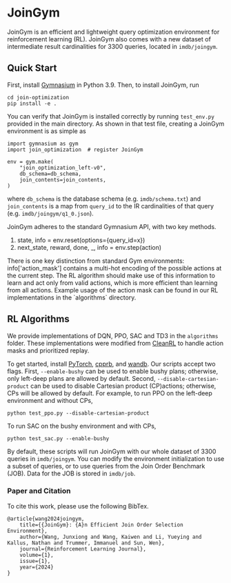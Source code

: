 # JoinGym

JoinGym is an efficient and lightweight query optimization environment for reinforcement learning (RL). JoinGym also comes with a new dataset of intermediate result cardinalities for $3300$ queries, located in `imdb/joingym`.

## Quick Start
First, install [Gymnasium](https://gymnasium.farama.org/) in Python 3.9.
Then, to install JoinGym, run
```
cd join-optimization
pip install -e .
```

You can verify that JoinGym is installed correctly by running `test_env.py` provided in the main directory.
As shown in that test file, creating a JoinGym environment is as simple as
```
import gymnasium as gym
import join_optimization  # register JoinGym

env = gym.make(
    "join_optimization_left-v0",
    db_schema=db_schema,
    join_contents=join_contents,
)
```
where `db_schema` is the database schema (e.g. `imdb/schema.txt`) and `join_contents` is a map from `query_id` to the IR cardinalities of that query (e.g. `imdb/joingym/q1_0.json`).

JoinGym adheres to the standard Gymnasium API, with two key methods.
<ol>
  <li>
  state, info = env.reset(options={query_id=x})
  </li>
  <li>
  next_state, reward, done, _, info = env.step(action)
  </li>
</ol>
There is one key distinction from standard Gym environments: info['action_mask'] contains a multi-hot encoding of the possible actions at the current step. The RL algorithm should make use of this information to learn and act only from valid actions, which is more efficient than learning from all actions.
Example usage of the action mask can be found in our RL implementations in the `algorithms` directory.


## RL Algorithms

We provide implementations of DQN, PPO, SAC and TD3 in the `algorithms` folder. These implementations were modified from [CleanRL](https://github.com/vwxyzjn/cleanrl) to handle action masks and prioritized replay.

To get started, install
[PyTorch](https://pytorch.org/), [cpprb](https://ymd_h.gitlab.io/cpprb/api/), and [wandb](https://docs.wandb.ai/quickstart).
Our scripts accept two flags.
First, `--enable-bushy` can be used to enable bushy plans; otherwise, only left-deep plans are allowed by default. Second, `--disable-cartesian-product` can be used to disable Cartesian product (CP)actions; otherwise, CPs will be allowed by default.
For example, to run PPO on the left-deep environment and without CPs,
```
python test_ppo.py --disable-cartesian-product
```
To run SAC on the bushy environment and with CPs,
```
python test_sac.py --enable-bushy
```
By default, these scripts will run JoinGym with our whole dataset of $3300$ queries in `imdb/joingym`. You can modify the environment initialization to use a subset of queries, or to use queries from the Join Order Benchmark (JOB). Data for the JOB is stored in `imdb/job`.


### Paper and Citation
To cite this work, please use the following BibTex.
```
@article{wang2024joingym,
    title={{JoinGym}: {A}n Efficient Join Order Selection Environment},
    author={Wang, Junxiong and Wang, Kaiwen and Li, Yueying and Kallus, Nathan and Trummer, Immanuel and Sun, Wen},
    journal={Reinforcement Learning Journal},
    volume={1},
    issue={1},
    year={2024}
}
```
